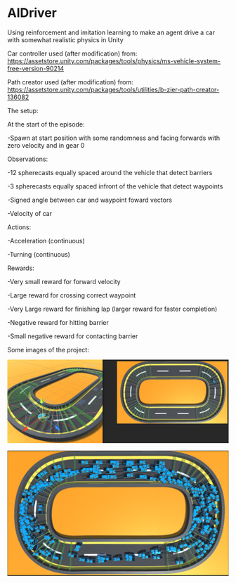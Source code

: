 # AIDriver
Using reinforcement and imitation learning to make an agent drive a car with somewhat realistic physics in Unity

Car controller used (after modification) from: https://assetstore.unity.com/packages/tools/physics/ms-vehicle-system-free-version-90214

Path creator used (after modification) from: https://assetstore.unity.com/packages/tools/utilities/b-zier-path-creator-136082

The setup:

At the start of the episode:

-Spawn at start position with some randomness and facing forwards with zero velocity and in gear 0


Observations:

-12 spherecasts equally spaced around the vehicle that detect barriers

-3 spherecasts equally spaced infront of the vehicle that detect waypoints

-Signed angle between car and waypoint foward vectors

-Velocity of car


Actions:

-Acceleration (continuous)

-Turning (continuous)


Rewards:

-Very small reward for forward velocity

-Large reward for crossing correct waypoint

-Very Large reward for finishing lap (larger reward for faster completion)

-Negative reward for hitting barrier

-Small negative reward for contacting barrier


Some images of the project:

![alt text](https://github.com/Jonathon-A/AIDriver/blob/main/Images/CarRays.png)

![alt text](https://github.com/Jonathon-A/AIDriver/blob/main/Images/CarTraining.png)
